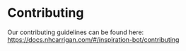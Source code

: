 # Contributing

Our contributing guidelines can be found here: https://docs.nhcarrigan.com/#/inspiration-bot/contributing
